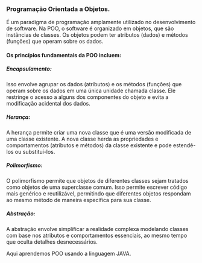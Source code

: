 ### Programação Orientada a Objetos.
  É um paradigma de programação amplamente utilizado no desenvolvimento de software. 
  Na POO, o software é organizado em objetos, que são instâncias de classes. 
  Os objetos podem ter atributos (dados) e métodos (funções) que operam sobre os dados.

#### Os princípios fundamentais da POO incluem:
##### Encapsulamento:
  Isso envolve agrupar os dados (atributos) e os métodos (funções) que operam sobre os dados em uma única unidade chamada classe. 
  Ele restringe o acesso a alguns dos componentes do objeto e evita a modificação acidental dos dados.

##### Herança:
  A herança permite criar uma nova classe que é uma versão modificada de uma classe existente. 
  A nova classe herda as propriedades e comportamentos (atributos e métodos) da classe existente e pode estendê-los ou substituí-los.

##### Polimorfismo:
  O polimorfismo permite que objetos de diferentes classes sejam tratados como objetos de uma superclasse comum. 
  Isso permite escrever código mais genérico e reutilizável, permitindo que diferentes objetos respondam ao mesmo método de maneira específica para sua classe.

##### Abstração:
  A abstração envolve simplificar a realidade complexa modelando classes com base nos atributos e comportamentos essenciais,
  ao mesmo tempo que oculta detalhes desnecessários.

Aqui aprendemos POO usando a linguagem JAVA.
